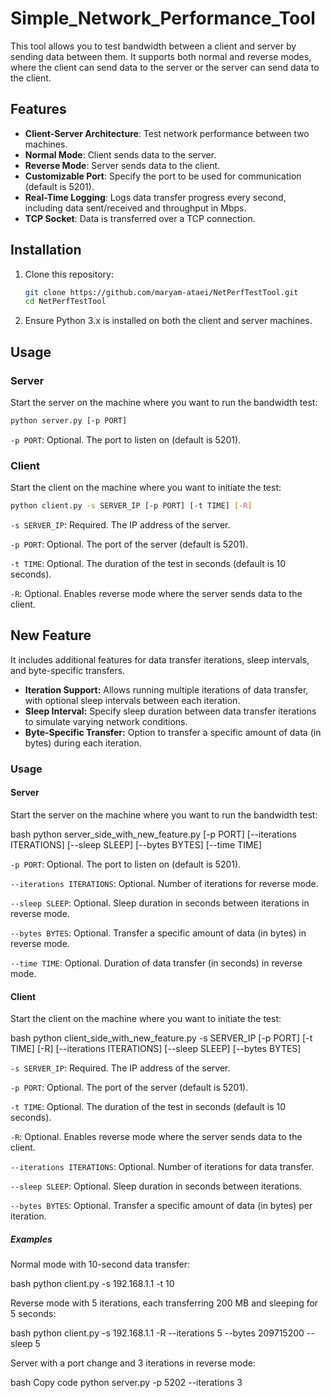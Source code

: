 # Simple_Network_Performance_Tool

This tool allows you to test bandwidth between a client and server by sending data between them. It supports both normal and reverse modes, where the client can send data to the server or the server can send data to the client.

## Features

- **Client-Server Architecture**: Test network performance between two machines.
- **Normal Mode**: Client sends data to the server.
- **Reverse Mode**: Server sends data to the client.
- **Customizable Port**: Specify the port to be used for communication (default is 5201).
- **Real-Time Logging**: Logs data transfer progress every second, including data sent/received and throughput in Mbps.
- **TCP Socket**: Data is transferred over a TCP connection.

## Installation

1. Clone this repository:
   ```bash
   git clone https://github.com/maryam-ataei/NetPerfTestTool.git
   cd NetPerfTestTool
   
2. Ensure Python 3.x is installed on both the client and server machines.

## Usage

### Server
Start the server on the machine where you want to run the bandwidth test:
   ```bash
python server.py [-p PORT]
```
`-p PORT`: Optional. The port to listen on (default is 5201).

### Client
Start the client on the machine where you want to initiate the test:
   ```bash
python client.py -s SERVER_IP [-p PORT] [-t TIME] [-R]
```

`-s SERVER_IP`: Required. The IP address of the server.

`-p PORT`: Optional. The port of the server (default is 5201).

`-t TIME`: Optional. The duration of the test in seconds (default is 10 seconds).

`-R`: Optional. Enables reverse mode where the server sends data to the client.


## New Feature
It includes additional features for data transfer iterations, sleep intervals, and byte-specific transfers.

- **Iteration Support:** Allows running multiple iterations of data transfer, with optional sleep intervals between each iteration.
- **Sleep Interval:** Specify sleep duration between data transfer iterations to simulate varying network conditions.
- **Byte-Specific Transfer:** Option to transfer a specific amount of data (in bytes) during each iteration.

### Usage
#### Server
Start the server on the machine where you want to run the bandwidth test:

bash
python server_side_with_new_feature.py [-p PORT] [--iterations ITERATIONS] [--sleep SLEEP] [--bytes BYTES] [--time TIME]

`-p PORT`: Optional. The port to listen on (default is 5201).

`--iterations ITERATIONS`: Optional. Number of iterations for reverse mode.

`--sleep SLEEP`: Optional. Sleep duration in seconds between iterations in reverse mode.

`--bytes BYTES`: Optional. Transfer a specific amount of data (in bytes) in reverse mode.

`--time TIME`: Optional. Duration of data transfer (in seconds) in reverse mode.

#### Client
Start the client on the machine where you want to initiate the test:

bash
python client_side_with_new_feature.py -s SERVER_IP [-p PORT] [-t TIME] [-R] [--iterations ITERATIONS] [--sleep SLEEP] [--bytes BYTES]

`-s SERVER_IP`: Required. The IP address of the server.

`-p PORT`: Optional. The port of the server (default is 5201).

`-t TIME`: Optional. The duration of the test in seconds (default is 10 seconds).

`-R`: Optional. Enables reverse mode where the server sends data to the client.

`--iterations ITERATIONS`: Optional. Number of iterations for data transfer.

`--sleep SLEEP`: Optional. Sleep duration in seconds between iterations.

`--bytes BYTES`: Optional. Transfer a specific amount of data (in bytes) per iteration.

##### Examples
Normal mode with 10-second data transfer:

bash
python client.py -s 192.168.1.1 -t 10

Reverse mode with 5 iterations, each transferring 200 MB and sleeping for 5 seconds:

bash
python client.py -s 192.168.1.1 -R --iterations 5 --bytes 209715200 --sleep 5

Server with a port change and 3 iterations in reverse mode:

bash
Copy code
python server.py -p 5202 --iterations 3

